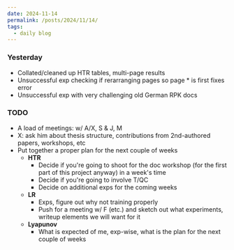 ```yaml
---
date: 2024-11-14
permalink: /posts/2024/11/14/
tags:
  - daily blog
---
```


### Yesterday
- Collated/cleaned up HTR tables, multi-page results
- Unsuccessful exp checking if rerarranging pages so page * is first fixes error
- Unsuccessful exp with very challenging old German RPK docs

### TODO
- A load of meetings: w/ A/X, S & J, M
- X: ask him about thesis structure, contributions from 2nd-authored papers, workshops, etc
- Put together a proper plan for the next couple of weeks
  - **HTR**
    - Decide if you're going to shoot for the doc workshop (for the first part of this project anyway) in a week's time
    - Decide if you're going to involve T/QC
    - Decide on additional exps for the coming weeks
  - **LR**
    - Exps, figure out why not training properly
    - Push for a meeting w/ F (etc.) and sketch out what experiments, writeup elements we will want for it
  - **Lyapunov**
    - What is expected of me, exp-wise, what is the plan for the next couple of weeks


